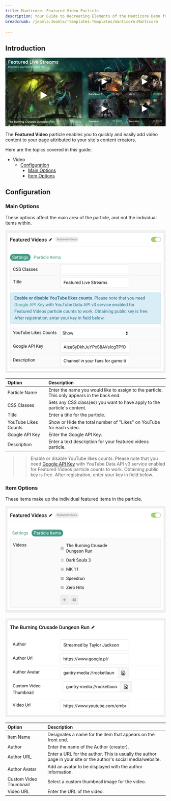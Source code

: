 ```yaml
---
title: Manticore: Featured Video Particle
description: Your Guide to Recreating Elements of the Manticore Demo for Joomla
breadcrumb: /joomla:Joomla/!templates:Templates/manticore:Manticore

---
```


## Introduction

![](assets/particle_featuredvideo1.png)

The **Featured Video** particle enables you to quickly and easily add video content to your page attributed to your site's content creators.

Here are the topics covered in this guide:

* Video
    - [Configuration](#configuration)
        - [Main Options](#main-options)
        - [Item Options](#item-options)

## Configuration

### Main Options

These options affect the main area of the particle, and not the individual items within.

![](assets/particle_featuredvideo2.png)

| Option               | Description                                                                                 |
|:-------------------- |:------------------------------------------------------------------------------------------- |
| Particle Name        | Enter the name you would like to assign to the particle. This only appears in the back end. |
| CSS Classes          | Sets any CSS class(es) you want to have apply to the particle's content.                    |
| Title                | Enter a title for the particle.                                                             |
| YouTube Likes Counts | Show or Hide the total number of "Likes" on YouTube for each video.                         |
| Google API Key       | Enter the Google API Key.                                                                   |
| Description          | Enter a text description for your featured videos particle.                                 |

>> Enable or disable YouTube likes counts. Please note that you need [Google API Key](https://console.developers.google.com/apis/credentials) with YouTube Data API v3 service enabled for Featured Videos particle counts to work. Obtaining public key is free. After registration, enter your key in field below.

### Item Options

These items make up the individual featured items in the particle.

![](assets/particle_featuredvideo3.png)

![](assets/particle_featuredvideo4.png)

| Option                 | Description                                                                                                    |
|:---------------------- |:-------------------------------------------------------------------------------------------------------------- |
| Item Name              | Designates a name for the item that appears on the front end.                                                  |
| Author                 | Enter the name of the Author (creator).                                                                        |
| Author URL             | Enter a URL for the author. This is usually the author page in your site or the author's social media/website. |
| Author Avatar          | Add an avatar to be displayed with the author information.                                                     |
| Custom Video Thumbnail | Select a custom thumbnail image for the video.                                                                 |
| Video URL              | Enter the URL of the video.                                                                                    |
